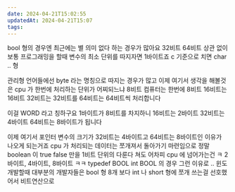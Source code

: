 ```yaml
---
date: 2024-04-21T15:02:55
updatedAt: 2024-04-21T15:07
tags: 
---
```


bool 형의 경우엔 
최근에는 별 의미 없다 하는 경우가 많아요 
32비트 64비트 상관 없이 
보통 프로그래밍을 할때 변수의 최소 단위를 따지자면
1바이트죠 
c 기준으로 치면 char .. 형 

관리형 언어들에선 byte 라는 명칭으로 
따지는 경우가 많고 
이제 여기서 생각을 해볼것은
cpu 가 한번에 처리하는 단위가 어찌되느냐 
8비트 컴퓨터는 한번에 8비트 
16비트는 16비트
32비트는 32비트를 
64비트는 64비트씩 처리합니다 

이걸 WORD 라고 
칭하구요 
1바이트가 8비트를 차지하니 
16비트는 2바이트 
32비트는 4바이트 
64비트는 8바이트가 됩니다 

이제 여기서 포인터 변수의 
크기가 32비트는 4바이트고
64비트는 8바이트인 이유가 나오게 되는거죠 
cpu 가 처리되는 데이터는 
쪼개져서 돌아가기 마련임으로 
정말 boolean 이 
true false 만을 
1비트 단위의 
다룬다 쳐도 
어차피 cpu 에 넘어가는건 ㅋ
2바이트, 4바이트, 8바이트 ㅋㅋ 
typedef BOOL int 
BOOL 의 경우 
그런 이유로 .. 윈도 개발할때 
대부분의 개발자들은
bool 형 8개 보다 
int 나 short 형에
쪼개 쓰는걸 선호했어서 
비트연산으로 